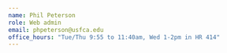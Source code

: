 ```yaml
---
name: Phil Peterson
role: Web admin
email: phpeterson@usfca.edu
office_hours: "Tue/Thu 9:55 to 11:40am, Wed 1-2pm in HR 414"
---
```

